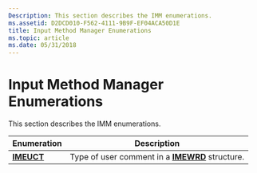 ```yaml
---
Description: This section describes the IMM enumerations.
ms.assetid: D2DCD010-F562-4111-9B9F-EF04ACA50D1E
title: Input Method Manager Enumerations
ms.topic: article
ms.date: 05/31/2018
---
```


# Input Method Manager Enumerations

This section describes the IMM enumerations.



| Enumeration              | Description                                                   |
|--------------------------|---------------------------------------------------------------|
| [**IMEUCT**](/windows/desktop/api/Msime/ne-msime-imeuct) | Type of user comment in a [**IMEWRD**](/windows/desktop/api/Msime/ns-msime-imewrd) structure. |



 

 

 



